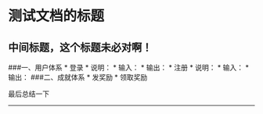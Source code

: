 ﻿测试文档的标题
==

中间标题，这个标题未必对啊！
-----

###一、用户体系
	* 登录
		* 说明：
		* 输入：
		* 输出：
	* 注册
		* 说明：
		* 输入：
		* 输出：
###二、成就体系
	* 发奖励
	* 领取奖励

最后总结一下
_____